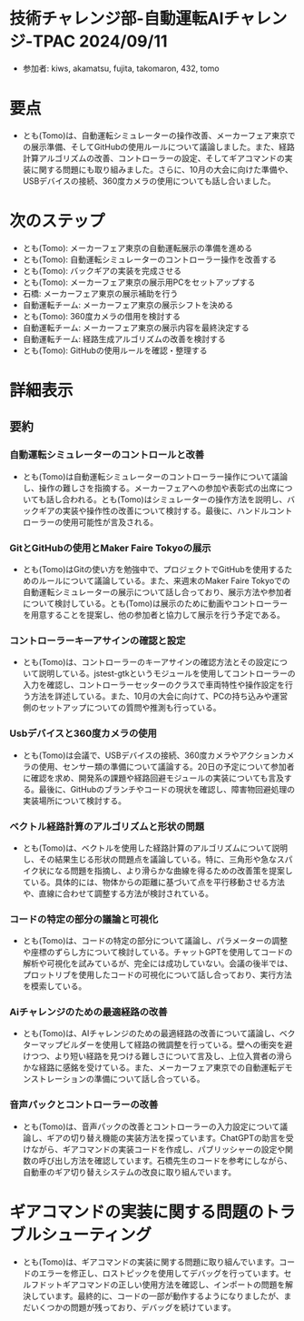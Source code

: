 # 技術チャレンジ部-自動運転AIチャレンジ-TPAC 2024/09/11
- 参加者: kiws, akamatsu, fujita, takomaron, 432, tomo
# 要点
- とも(Tomo)は、自動運転シミュレーターの操作改善、メーカーフェア東京での展示準備、そしてGitHubの使用ルールについて議論しました。また、経路計算アルゴリズムの改善、コントローラーの設定、そしてギアコマンドの実装に関する問題にも取り組みました。さらに、10月の大会に向けた準備や、USBデバイスの接続、360度カメラの使用についても話し合いました。
# 次のステップ
- とも(Tomo): メーカーフェア東京の自動運転展示の準備を進める
- とも(Tomo): 自動運転シミュレーターのコントローラー操作を改善する
- とも(Tomo): バックギアの実装を完成させる
- とも(Tomo): メーカーフェア東京の展示用PCをセットアップする
- 石橋: メーカーフェア東京の展示補助を行う
- 自動運転チーム: メーカーフェア東京の展示シフトを決める
- とも(Tomo): 360度カメラの借用を検討する
- 自動運転チーム: メーカーフェア東京の展示内容を最終決定する
- 自動運転チーム: 経路生成アルゴリズムの改善を検討する
- とも(Tomo): GitHubの使用ルールを確認・整理する
# 詳細表示
## 要約
### 自動運転シミュレーターのコントロールと改善
- とも(Tomo)は自動運転シミュレーターのコントローラー操作について議論し、操作の難しさを指摘する。メーカーフェアへの参加や表彰式の出席についても話し合われる。とも(Tomo)はシミュレーターの操作方法を説明し、バックギアの実装や操作性の改善について検討する。最後に、ハンドルコントローラーの使用可能性が言及される。
### GitとGitHubの使用とMaker Faire Tokyoの展示
- とも(Tomo)はGitの使い方を勉強中で、プロジェクトでGitHubを使用するためのルールについて議論している。また、来週末のMaker Faire Tokyoでの自動運転シミュレーターの展示について話し合っており、展示方法や参加者について検討している。とも(Tomo)は展示のために動画やコントローラーを用意することを提案し、他の参加者と協力して展示を行う予定である。
### コントローラーキーアサインの確認と設定
- とも(Tomo)は、コントローラーのキーアサインの確認方法とその設定について説明している。jstest-gtkというモジュールを使用してコントローラーの入力を確認し、コントローラーセッターのクラスで車両特性や操作設定を行う方法を詳述している。また、10月の大会に向けて、PCの持ち込みや運営側のセットアップについての質問や推測も行っている。
### Usbデバイスと360度カメラの使用
- とも(Tomo)は会議で、USBデバイスの接続、360度カメラやアクションカメラの使用、センサー類の準備について議論する。20日の予定について参加者に確認を求め、開発系の課題や経路回避モジュールの実装についても言及する。最後に、GitHubのブランチやコードの現状を確認し、障害物回避処理の実装場所について検討する。
### ベクトル経路計算のアルゴリズムと形状の問題
- とも(Tomo)は、ベクトルを使用した経路計算のアルゴリズムについて説明し、その結果生じる形状の問題点を議論している。特に、三角形や急なスパイク状になる問題を指摘し、より滑らかな曲線を得るための改善策を提案している。具体的には、物体からの距離に基づいて点を平行移動させる方法や、直線に合わせて調整する方法が検討されている。
### コードの特定の部分の議論と可視化
- とも(Tomo)は、コードの特定の部分について議論し、パラメーターの調整や座標のずらし方について検討している。チャットGPTを使用してコードの解析や可視化を試みているが、完全には成功していない。会議の後半では、プロットリブを使用したコードの可視化について話し合っており、実行方法を模索している。
### Aiチャレンジのための最適経路の改善
- とも(Tomo)は、AIチャレンジのための最適経路の改善について議論し、ベクターマップビルダーを使用して経路の微調整を行っている。壁への衝突を避けつつ、より短い経路を見つける難しさについて言及し、上位入賞者の滑らかな経路に感銘を受けている。また、メーカーフェア東京での自動運転デモンストレーションの準備について話し合っている。
### 音声パックとコントローラーの改善
- とも(Tomo)は、音声パックの改善とコントローラーの入力設定について議論し、ギアの切り替え機能の実装方法を探っています。ChatGPTの助言を受けながら、ギアコマンドの実装コードを作成し、パブリッシャーの設定や関数の呼び出し方法を確認しています。石橋先生のコードを参考にしながら、自動車のギア切り替えシステムの改良に取り組んでいます。
# ギアコマンドの実装に関する問題のトラブルシューティング
- とも(Tomo)は、ギアコマンドの実装に関する問題に取り組んでいます。コードのエラーを修正し、ロストピックを使用してデバッグを行っています。セルフドットギアコマンドの正しい使用方法を確認し、インポートの問題を解決しています。最終的に、コードの一部が動作するようになりましたが、まだいくつかの問題が残っており、デバッグを続けています。
